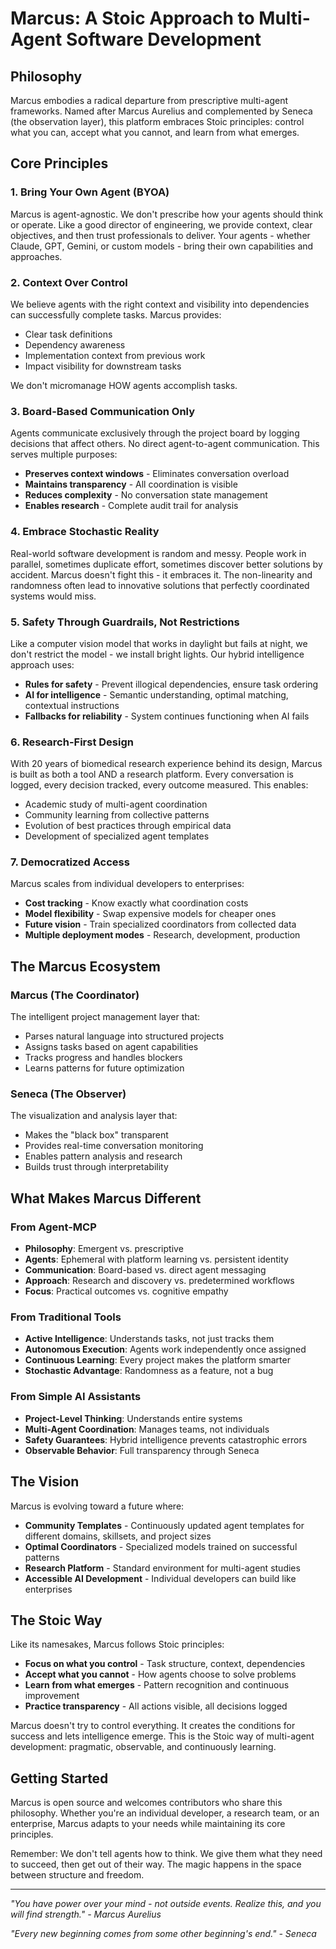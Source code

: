 # Marcus: A Stoic Approach to Multi-Agent Software Development

## Philosophy

Marcus embodies a radical departure from prescriptive multi-agent frameworks. Named after Marcus Aurelius and complemented by Seneca (the observation layer), this platform embraces Stoic principles: control what you can, accept what you cannot, and learn from what emerges.

## Core Principles

### 1. Bring Your Own Agent (BYOA)
Marcus is agent-agnostic. We don't prescribe how your agents should think or operate. Like a good director of engineering, we provide context, clear objectives, and then trust professionals to deliver. Your agents - whether Claude, GPT, Gemini, or custom models - bring their own capabilities and approaches.

### 2. Context Over Control
We believe agents with the right context and visibility into dependencies can successfully complete tasks. Marcus provides:
- Clear task definitions
- Dependency awareness
- Implementation context from previous work
- Impact visibility for downstream tasks

We don't micromanage HOW agents accomplish tasks.

### 3. Board-Based Communication Only
Agents communicate exclusively through the project board by logging decisions that affect others. No direct agent-to-agent communication. This serves multiple purposes:
- **Preserves context windows** - Eliminates conversation overload
- **Maintains transparency** - All coordination is visible
- **Reduces complexity** - No conversation state management
- **Enables research** - Complete audit trail for analysis

### 4. Embrace Stochastic Reality
Real-world software development is random and messy. People work in parallel, sometimes duplicate effort, sometimes discover better solutions by accident. Marcus doesn't fight this - it embraces it. The non-linearity and randomness often lead to innovative solutions that perfectly coordinated systems would miss.

### 5. Safety Through Guardrails, Not Restrictions
Like a computer vision model that works in daylight but fails at night, we don't restrict the model - we install bright lights. Our hybrid intelligence approach uses:
- **Rules for safety** - Prevent illogical dependencies, ensure task ordering
- **AI for intelligence** - Semantic understanding, optimal matching, contextual instructions
- **Fallbacks for reliability** - System continues functioning when AI fails

### 6. Research-First Design
With 20 years of biomedical research experience behind its design, Marcus is built as both a tool AND a research platform. Every conversation is logged, every decision tracked, every outcome measured. This enables:
- Academic study of multi-agent coordination
- Community learning from collective patterns
- Evolution of best practices through empirical data
- Development of specialized agent templates

### 7. Democratized Access
Marcus scales from individual developers to enterprises:
- **Cost tracking** - Know exactly what coordination costs
- **Model flexibility** - Swap expensive models for cheaper ones
- **Future vision** - Train specialized coordinators from collected data
- **Multiple deployment modes** - Research, development, production

## The Marcus Ecosystem

### Marcus (The Coordinator)
The intelligent project management layer that:
- Parses natural language into structured projects
- Assigns tasks based on agent capabilities
- Tracks progress and handles blockers
- Learns patterns for future optimization

### Seneca (The Observer)
The visualization and analysis layer that:
- Makes the "black box" transparent
- Provides real-time conversation monitoring
- Enables pattern analysis and research
- Builds trust through interpretability

## What Makes Marcus Different

### From Agent-MCP
- **Philosophy**: Emergent vs. prescriptive
- **Agents**: Ephemeral with platform learning vs. persistent identity
- **Communication**: Board-based vs. direct agent messaging
- **Approach**: Research and discovery vs. predetermined workflows
- **Focus**: Practical outcomes vs. cognitive empathy

### From Traditional Tools
- **Active Intelligence**: Understands tasks, not just tracks them
- **Autonomous Execution**: Agents work independently once assigned
- **Continuous Learning**: Every project makes the platform smarter
- **Stochastic Advantage**: Randomness as a feature, not a bug

### From Simple AI Assistants
- **Project-Level Thinking**: Understands entire systems
- **Multi-Agent Coordination**: Manages teams, not individuals
- **Safety Guarantees**: Hybrid intelligence prevents catastrophic errors
- **Observable Behavior**: Full transparency through Seneca

## The Vision

Marcus is evolving toward a future where:
- **Community Templates** - Continuously updated agent templates for different domains, skillsets, and project sizes
- **Optimal Coordinators** - Specialized models trained on successful patterns
- **Research Platform** - Standard environment for multi-agent studies
- **Accessible AI Development** - Individual developers can build like enterprises

## The Stoic Way

Like its namesakes, Marcus follows Stoic principles:
- **Focus on what you control** - Task structure, context, dependencies
- **Accept what you cannot** - How agents choose to solve problems
- **Learn from what emerges** - Pattern recognition and continuous improvement
- **Practice transparency** - All actions visible, all decisions logged

Marcus doesn't try to control everything. It creates the conditions for success and lets intelligence emerge. This is the Stoic way of multi-agent development: pragmatic, observable, and continuously learning.

## Getting Started

Marcus is open source and welcomes contributors who share this philosophy. Whether you're an individual developer, a research team, or an enterprise, Marcus adapts to your needs while maintaining its core principles.

Remember: We don't tell agents how to think. We give them what they need to succeed, then get out of their way. The magic happens in the space between structure and freedom.

---

*"You have power over your mind - not outside events. Realize this, and you will find strength." - Marcus Aurelius*

*"Every new beginning comes from some other beginning's end." - Seneca*
